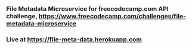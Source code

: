 ### File Metadata Microservice for freecodecamp.com API challenge, https://www.freecodecamp.com/challenges/file-metadata-microservice
### Live at https://file-meta-data.herokuapp.com




